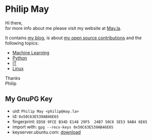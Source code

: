 # Philip May
Hi there,\
for more info about me please visit my website at [May.la](https://may.la/).

It contains [my blog](https://may.la/blog.html),
is about [my open source contributions]([https://may.la/#my-open-source-contributions](https://may.la/my-oss-contributions.html)) and
the following topics:

- [Machine Learning](https://may.la/machine-learning.html)
- [Python](https://may.la/python.html)
- [IT](https://may.la/it.html)
- [Linux](https://may.la/linux.html)

Thanks\
Philip

## My GnuPG Key
- uid: `Philip May <philip@may.la>`
- id: `0x50C63E539AB46E65`
- fingerprint: `ED58 9FCE B34D E148 29F5  24B7 50C6 3E53 9AB4 6E65`
- import with: `gpg --recv-keys 0x50C63E539AB46E65`
- keyserver.ubuntu.com: [download](https://keyserver.ubuntu.com/pks/lookup?search=0x50C63E539AB46E65&fingerprint=on&op=index)
